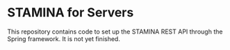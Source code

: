 # STAMINA for Servers

This repository contains code to set up the STAMINA REST API through the Spring framework. It is not yet finished.
